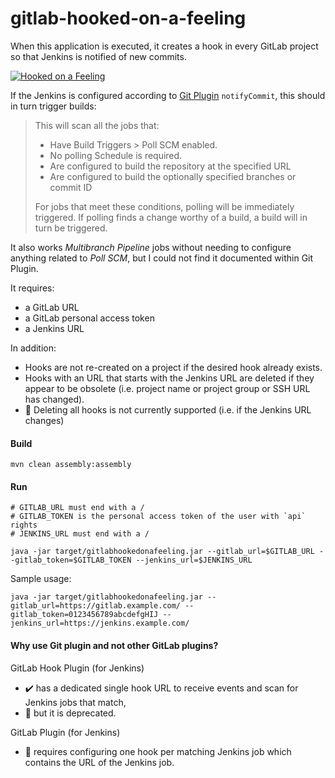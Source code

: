 gitlab-hooked-on-a-feeling
====


When this application is executed, it creates a hook in every GitLab project so that Jenkins is notified of new commits.

[![Hooked on a Feeling](https://img.youtube.com/vi/PJQVlVHsFF8/102.jpg)](https://www.youtube.com/watch?v=PJQVlVHsFF8 "David Hasselhoff - Hooked on a Feeling")


If the Jenkins is configured according to [Git Plugin](https://wiki.jenkins.io/display/JENKINS/Git+Plugin#GitPlugin-Pushnotificationfromrepository) `notifyCommit`, this should in turn trigger builds:

> This will scan all the jobs that:
> 
> - Have Build Triggers > Poll SCM enabled.
> - No polling Schedule is required.
> - Are configured to build the repository at the specified URL
> - Are configured to build the optionally specified branches or commit ID
>
> For jobs that meet these conditions, polling will be immediately triggered.  If polling finds a change worthy of a build, a build will in turn be triggered.

It also works *Multibranch Pipeline* jobs without needing to configure anything related to *Poll SCM*, but I could not find it documented within Git Plugin.

It requires:
- a GitLab URL
- a GitLab personal access token
- a Jenkins URL

In addition:
- Hooks are not re-created on a project if the desired hook already exists.
- Hooks with an URL that starts with the Jenkins URL are deleted if they appear to be obsolete (i.e. project name or project group or SSH URL has changed).
- 🚩 Deleting all hooks is not currently supported (i.e. if the Jenkins URL changes)

#### Build
```
mvn clean assembly:assembly
```

#### Run
```
# GITLAB_URL must end with a /
# GITLAB_TOKEN is the personal access token of the user with `api` rights
# JENKINS_URL must end with a /

java -jar target/gitlabhookedonafeeling.jar --gitlab_url=$GITLAB_URL --gitlab_token=$GITLAB_TOKEN --jenkins_url=$JENKINS_URL
```

Sample usage:
```
java -jar target/gitlabhookedonafeeling.jar --gitlab_url=https://gitlab.example.com/ --gitlab_token=0123456789abcdefgHIJ --jenkins_url=https://jenkins.example.com/
```

#### Why use Git plugin and not other GitLab plugins?

GitLab Hook Plugin (for Jenkins)
- ✔️ has a dedicated single hook URL to receive events and scan for Jenkins jobs that match,
- 🛑 but it is deprecated.
  
GitLab Plugin (for Jenkins)
- 🛑 requires configuring one hook per matching Jenkins job which contains the URL of the Jenkins job.

